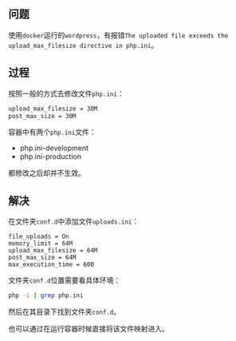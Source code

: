 ## 问题

使用`docker`运行的`wordpress`，有报错`The uploaded file exceeds the upload_max_filesize directive in php.ini`。



## 过程

按照一般的方式去修改文件`php.ini`：

```bash
upload_max_filesize = 30M
post_max_size = 30M
```

容器中有两个`php.ini`文件：

* php.ini-development
* php.ini-production

都修改之后却并不生效。



## 解决

在文件夹`conf.d`中添加文件`uploads.ini`：

```bach
file_uploads = On
memory_limit = 64M
upload_max_filesize = 64M
post_max_size = 64M
max_execution_time = 600
```

文件夹`conf.d`位置需要看具体环境：

```bash
php -i | grep php.ini
```

然后在其目录下找到文件夹`conf.d`。

也可以通过在运行容器时候直接将该文件映射进入。